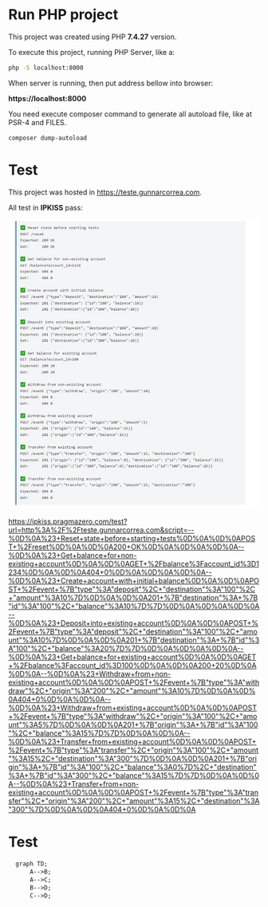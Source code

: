 # Run PHP project

This project was created using PHP **7.4.27** version.

To execute this project, running PHP Server, like a:

```bash
php -S localhost:8000
```

When server is running, then put address bellow into browser:

**https://localhost:8000**


You need execute composer command to generate all autoload file, like at PSR-4 and FILES.

```bash
composer dump-autoload
```

# Test

This project was hosted in https://teste.gunnarcorrea.com.

All test in **IPKISS** pass: 

![Alt text](resources/test.jpeg?raw=true "Title")

https://ipkiss.pragmazero.com/test?url=http%3A%2F%2Fteste.gunnarcorrea.com&script=--%0D%0A%23+Reset+state+before+starting+tests%0D%0A%0D%0APOST+%2Freset%0D%0A%0D%0A200+OK%0D%0A%0D%0A%0D%0A--%0D%0A%23+Get+balance+for+non-existing+account%0D%0A%0D%0AGET+%2Fbalance%3Faccount_id%3D1234%0D%0A%0D%0A404+0%0D%0A%0D%0A%0D%0A--%0D%0A%23+Create+account+with+initial+balance%0D%0A%0D%0APOST+%2Fevent+%7B"type"%3A"deposit"%2C+"destination"%3A"100"%2C+"amount"%3A10%7D%0D%0A%0D%0A201+%7B"destination"%3A+%7B"id"%3A"100"%2C+"balance"%3A10%7D%7D%0D%0A%0D%0A%0D%0A--%0D%0A%23+Deposit+into+existing+account%0D%0A%0D%0APOST+%2Fevent+%7B"type"%3A"deposit"%2C+"destination"%3A"100"%2C+"amount"%3A10%7D%0D%0A%0D%0A201+%7B"destination"%3A+%7B"id"%3A"100"%2C+"balance"%3A20%7D%7D%0D%0A%0D%0A%0D%0A--%0D%0A%23+Get+balance+for+existing+account%0D%0A%0D%0AGET+%2Fbalance%3Faccount_id%3D100%0D%0A%0D%0A200+20%0D%0A%0D%0A--%0D%0A%23+Withdraw+from+non-existing+account%0D%0A%0D%0APOST+%2Fevent+%7B"type"%3A"withdraw"%2C+"origin"%3A"200"%2C+"amount"%3A10%7D%0D%0A%0D%0A404+0%0D%0A%0D%0A--%0D%0A%23+Withdraw+from+existing+account%0D%0A%0D%0APOST+%2Fevent+%7B"type"%3A"withdraw"%2C+"origin"%3A"100"%2C+"amount"%3A5%7D%0D%0A%0D%0A201+%7B"origin"%3A+%7B"id"%3A"100"%2C+"balance"%3A15%7D%7D%0D%0A%0D%0A--%0D%0A%23+Transfer+from+existing+account%0D%0A%0D%0APOST+%2Fevent+%7B"type"%3A"transfer"%2C+"origin"%3A"100"%2C+"amount"%3A15%2C+"destination"%3A"300"%7D%0D%0A%0D%0A201+%7B"origin"%3A+%7B"id"%3A"100"%2C+"balance"%3A0%7D%2C+"destination"%3A+%7B"id"%3A"300"%2C+"balance"%3A15%7D%7D%0D%0A%0D%0A--%0D%0A%23+Transfer+from+non-existing+account%0D%0A%0D%0APOST+%2Fevent+%7B"type"%3A"transfer"%2C+"origin"%3A"200"%2C+"amount"%3A15%2C+"destination"%3A"300"%7D%0D%0A%0D%0A404+0%0D%0A%0D%0A

# Test

```mermaid
  graph TD;
      A-->B;
      A-->C;
      B-->D;
      C-->D;
```